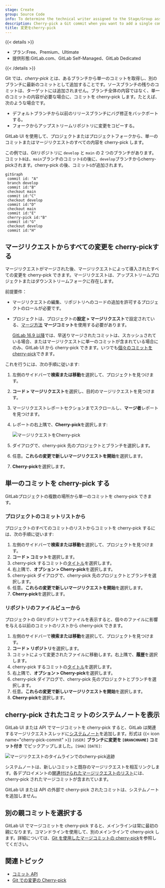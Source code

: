 ```yaml
---
stage: Create
group: Source Code
info: To determine the technical writer assigned to the Stage/Group associated with this page, see https://handbook.gitlab.com/handbook/product/ux/technical-writing/#assignments
description: Cherry-pick a Git commit when you want to add a single commit from one branch to another.
title: 変更をcherry-pick
---
```


{{< details >}}

- プラン:Free、Premium、Ultimate
- 提供形態:GitLab.com、GitLab Self-Managed、GitLab Dedicated

{{< /details >}}

Git では、*cherry-pick* とは、あるブランチから単一のコミットを取得し、別のブランチに最新のコミットとして追加することです。ソースブランチの残りのコミットは、ターゲットには追加されません。ブランチ全体の内容ではなく、単一のコミットの内容が必要な場合に、コミットを cherry-pick します。たとえば、次のような場合です。

- デフォルトブランチから以前のリリースブランチにバグ修正をバックポートする。
- フォークからアップストリームリポジトリに変更をコピーする。

GitLab UI を使用して、プロジェクトまたはプロジェクトフォークから、単一のコミットまたはマージリクエストのすべての内容を cherry-pick します。

この例では、Gitリポジトリに `develop` と `main` の 2 つのブランチがあります。コミット`B`は、`main`ブランチのコミット`E`の後に、`develop`ブランチからcherry-pickされます。cherry-pick の後、コミット`G`が追加されます。

```mermaid
gitGraph
 commit id: "A"
 branch develop
 commit id:"B"
 checkout main
 commit id:"C"
 checkout develop
 commit id:"D"
 checkout main
 commit id:"E"
 cherry-pick id:"B"
 commit id:"G"
 checkout develop
 commit id:"H"
```

## マージリクエストからすべての変更を cherry-pickする

マージリクエストがマージされた後、マージリクエストによって導入されたすべての変更を cherry-pick できます。マージリクエストは、アップストリームプロジェクトまたはダウンストリームフォークに存在します。

前提要件：

- マージリクエストの編集、リポジトリへのコードの追加を許可するプロジェクトのロールが必要です。
- プロジェクトは、プロジェクトの**設定 > マージリクエスト**で設定されている、[マージ方法](methods/_index.md#fast-forward-merge) **マージコミット**を使用する必要があります。

  [GitLab 16.9 以降](https://gitlab.com/gitlab-org/gitlab/-/issues/142152)では、早送りマージされたコミットは、スカッシュされている場合、またはマージリクエストに単一のコミットが含まれている場合にのみ、GitLab UI から cherry-pick できます。いつでも[個々のコミットをcherry-pick](#cherry-pick-a-single-commit)できます。

これを行うには、次の手順に従います:

1. 左側のサイドバーで**検索または移動**を選択して、プロジェクトを見つけます。
1. **コード > マージリクエスト**を選択し、目的のマージリクエストを見つけます。
1. マージリクエストレポートセクションまでスクロールし、**マージ者**レポートを見つけます。
1. レポートの右上隅で、**Cherry-pick**を選択します:

   ![マージリクエストをCherry-pick](img/cherry_pick_v15_4.png)
1. ダイアログで、cherry-pick 先のプロジェクトとブランチを選択します。
1. 任意。**これらの変更で新しいマージリクエストを開始**を選択します。
1. **Cherry-pick**を選択します。

## 単一のコミットを cherry-pick する

GitLabプロジェクトの複数の場所から単一のコミットを cherry-pick できます。

### プロジェクトのコミットリストから

プロジェクトのすべてのコミットのリストからコミットを cherry-pick するには、次の手順に従います:

1. 左側のサイドバーで**検索または移動**を選択して、プロジェクトを見つけます。
1. **コード > コミット**を選択します。
1. cherry-pick するコミットの[タイトル](https://git-scm.com/docs/git-commit#_discussion)を選択します。
1. 右上隅で、**オプション > Cherry-pick**を選択します。
1. cherry-pick ダイアログで、cherry-pick 先のプロジェクトとブランチを選択します。
1. 任意。**これらの変更で新しいマージリクエストを開始**を選択します。
1. **Cherry-pick**を選択します。

### リポジトリのファイルビューから

プロジェクトの Gitリポジトリでファイルを表示すると、個々のファイルに影響を与える以前のコミットのリストから cherry-pick できます。

1. 左側のサイドバーで**検索または移動**を選択して、プロジェクトを見つけます。
1. **コード > リポジトリ**を選択します。
1. コミットによって変更されたファイルに移動します。右上隅で、**履歴**を選択します。
1. cherry-pick するコミットの[タイトル](https://git-scm.com/docs/git-commit#_discussion)を選択します。
1. 右上隅で、**オプション > Cherry-pick**を選択します。
1. cherry-pick ダイアログで、cherry-pick 先のプロジェクトとブランチを選択します。
1. 任意。**これらの変更で新しいマージリクエストを開始**を選択します。
1. **Cherry-pick**を選択します。

## cherry-pick されたコミットのシステムノートを表示

GitLab UI または API でマージコミットを cherry-pick すると、GitLab は関連するマージリクエストスレッドに[システムノート](../system_notes.md)を追加します。形式は {{< icon name="cherry-pick-commit" >}} `[USER]` **ブランチに変更を `[BRANCHNAME]` コミット付き** でピックアップしました。`[SHA]` `[DATE]`:

![マージリクエストのタイムラインでのcherry-pick追跡](img/cherry_pick_mr_timeline_v15_4.png)

システムノートは、新しいコミットと既存のマージリクエストを相互リンクします。各デプロイメントの[関連付けられたマージリクエストのリスト](../../../api/deployments.md#list-of-merge-requests-associated-with-a-deployment)には、cherry-pick されたマージコミットが含まれています。

GitLab UI または API の外部で cherry-pick されたコミットは、システムノートを追加しません。

## 別の親コミットを選択する

GitLab UI でマージコミットを cherry-pick すると、メインラインは常に最初の親になります。コマンドラインを使用して、別のメインラインで cherry-pick します。詳細については、[Git を使用したマージコミットの cherry-pick](../../../topics/git/cherry_pick.md#cherry-pick-a-merge-commit)を参照してください。

## 関連トピック

- [コミット API](../../../api/commits.md#cherry-pick-a-commit)
- [Git での変更の Cherry-pick](../../../topics/git/cherry_pick.md)
